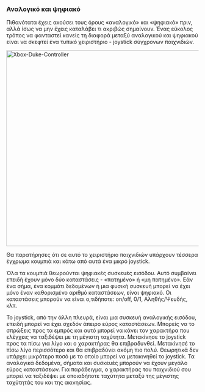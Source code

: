 ### Αναλογικό και ψηφιακό

Πιθανότατα έχεις ακούσει τους όρους «αναλογικό» και «ψηφιακό» πριν, αλλά ίσως να μην έχεις καταλάβει τι ακριβώς σημαίνουν. Ένας εύκολος τρόπος να φανταστεί κανείς τη διαφορά μεταξύ αναλογικού και ψηφιακού είναι να σκεφτεί ένα τυπικό χειριστήριο - joystick σύγχρονων παιχνιδιών.

<a title="Από τον Evan-Amos (δική του δουλειά) [CC0], μέσω του Wikimedia Commons" href="https://commons.wikimedia.org/wiki/File%3AXbox-Duke-Controller.jpg"><img width="512" alt="Xbox-Duke-Controller" src="https://upload.wikimedia.org/wikipedia/commons/thumb/c/c5/Xbox-Duke-Controller.jpg/512px-Xbox-Duke-Controller.jpg"/></a>

Θα παρατήρησες ότι σε αυτό το χειριστήριο παιχνιδιών υπάρχουν τέσσερα έγχρωμα κουμπιά και κάτω από αυτά ένα μικρό joystick.

Όλα τα κουμπιά θεωρούνται ψηφιακές συσκευές εισόδου. Αυτό συμβαίνει επειδή έχουν μόνο δύο καταστάσεις - «πατημένο» ή «μη πατημένο». Εάν ένα σήμα, ένα κομμάτι δεδομένων ή μια φυσική συσκευή μπορεί να έχει μόνο έναν καθορισμένο αριθμό καταστάσεων, είναι ψηφιακό. Οι καταστάσεις μπορούν να είναι ο,τιδήποτε: on/off, 0/1, Αληθής/Ψευδής, κλπ.

Το joystick, από την άλλη πλευρά, είναι μια συσκευή αναλογικής εισόδου, επειδή μπορεί να έχει σχεδόν άπειρο εύρος καταστάσεων. Μπορείς να το σπρώξεις προς τα εμπρός και αυτό μπορεί να κάνει τον χαρακτήρα που ελέγχεις να ταξιδέψει με τη μέγιστη ταχύτητα. Μετακίνησε το joystick προς τα πίσω για λίγο και ο χαρακτήρας θα επιβραδυνθεί. Μετακίνησέ το πίσω λίγο περισσότερο και θα επιβραδύνει ακόμη πιο πολύ. Θεωρητικά δεν υπάρχει μικρότερο ποσό με το οποίο μπορεί να μετακινηθεί το joystick. Τα αναλογικά δεδομένα, σήματα και συσκευές μπορούν να έχουν μεγάλο εύρος καταστάσεων. Για παράδειγμα, ο χαρακτήρας του παιχνιδιού σου μπορεί να ταξιδέψει με οποιαδήποτε ταχύτητα μεταξύ της μέγιστης ταχύτητάς του και της ακινησίας.
